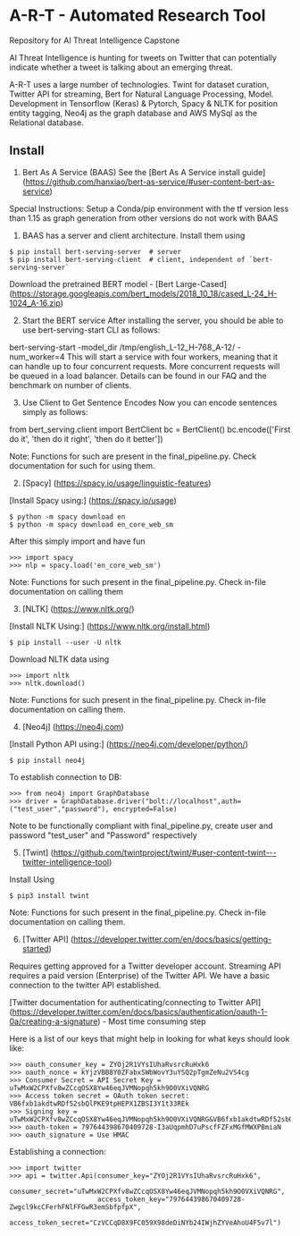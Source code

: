 # A-R-T - Automated Research Tool
Repository for AI Threat Intelligence Capstone

AI Threat Intelligence is hunting for tweets on Twitter that can potentially indicate whether a tweet is talking about an emerging threat.

A-R-T uses a large number of technologies. Twint for dataset curation, Twitter API for streaming, Bert for Natural Language Processing, Model. Development in Tensorflow (Keras) & Pytorch, Spacy & NLTK for position entity tagging, Neo4j as the graph database and AWS MySql as the Relational database. 

## Install

1) Bert As A Service (BAAS)
  See the [Bert As A Service install guide] (https://github.com/hanxiao/bert-as-service/#user-content-bert-as-service)

  Special Instructions: Setup a Conda/pip environment with the tf version less than 1.15 as graph generation from other versions do not work with BAAS

  1. BAAS has a server and client architecture. Install them using 

  ```
  $ pip install bert-serving-server  # server
  $ pip install bert-serving-client  # client, independent of `bert-serving-server`
  ```

  Download the pretrained BERT model - [Bert Large-Cased] (https://storage.googleapis.com/bert_models/2018_10_18/cased_L-24_H-1024_A-16.zip)

  2. Start the BERT service
  After installing the server, you should be able to use bert-serving-start CLI as follows:

  bert-serving-start -model_dir /tmp/english_L-12_H-768_A-12/ -num_worker=4 
  This will start a service with four workers, meaning that it can handle up to four concurrent requests. More concurrent requests will be queued in a load balancer. Details can be found in our FAQ and the benchmark on number of clients.

  3. Use Client to Get Sentence Encodes
  Now you can encode sentences simply as follows:

  from bert_serving.client import BertClient
  bc = BertClient()
  bc.encode(['First do it', 'then do it right', 'then do it better'])

  Note: Functions for such are present in the final_pipeline.py. Check documentation for such for using them.

2. [Spacy] (https://spacy.io/usage/linguistic-features)

  [Install Spacy using:] (https://spacy.io/usage)

  ```
  $ python -m spacy download en
  $ python -m spacy download en_core_web_sm
  ```

  After this simply import and have fun

  ```
  >>> import spacy
  >>> nlp = spacy.load('en_core_web_sm')
  ```
  Note: Functions for such present in the final_pipeline.py. Check in-file documentation on calling them
  
3. [NLTK] (https://www.nltk.org/)

  [Install NLTK Using:] (https://www.nltk.org/install.html)

  ```
  $ pip install --user -U nltk
  ```

  Download NLTK data using

  ```
  >>> import nltk
  >>> nltk.download()
  ```

  Note: Functions for such present in the final_pipeline.py. Check in-file documentation on calling them.

4. [Neo4j] (https://neo4j.com)

  [Install Python API using:] (https://neo4j.com/developer/python/)

  ```
  $ pip install neo4j
  ```

  To establish connection to DB:

  ```
  >>> from neo4j import GraphDatabase
  >>> driver = GraphDatabase.driver("bolt://localhost",auth=("test_user","password"), encrypted=False)
  ```

  Note to be functionally compliant with final_pipeline.py, create user and password "test_user" and "Password" respectively

5. [Twint] (https://github.com/twintproject/twint/#user-content-twint---twitter-intelligence-tool)

  Install Using

  ```
  $ pip3 install twint
  ```

  Note: Functions for such present in the final_pipeline.py. Check in-file documentation on calling them.

6. [Twitter API] (https://developer.twitter.com/en/docs/basics/getting-started)

Requires getting approved for a Twitter developer account. Streaming API requires a paid version (Enterprise) of the Twitter API. We have a basic connection to the twitter API established.

[Twitter documentation for authenticating/connecting to Twitter API] (https://developer.twitter.com/en/docs/basics/authentication/oauth-1-0a/creating-a-signature) - Most time consuming step

Here is a list of our keys that might help in looking for what keys should look like:

```
>>> oauth_consumer_key = ZYOj2R1VYsIUhaRvsrcRuHxk6
>>> oauth_nonce = kYjzVBB8Y0ZFabxSWbWovY3uYSQ2pTgmZeNu2VS4cg
>>> Consumer Secret = API Secret Key = uTwMxW2CPXfv8wZCcqOSX8Yw46eqJVMNopqh5kh9O0VXiVQNRG
>>> Access token secret = OAuth token secret: VB6fxb1akdtwRDf52sbQlPKE9tpHEPX1ZBSI3Y1t33REk
>>> Signing key = uTwMxW2CPXfv8wZCcqOSX8Yw46eqJVMNopqh5kh9O0VXiVQNRG&VB6fxb1akdtwRDf52sbQlPKE9tpHEPX1ZBSI3Y1t33REk
>>> oauth-token = 797644398670409728-I3aUqpmhD7uPscfFZFxMGfMWXPBmiaN
>>> oauth_signature = Use HMAC
```

Establishing a connection:

```
>>> import twitter
>>> api = twitter.Api(consumer_key="ZYOj2R1VYsIUhaRvsrcRuHxk6",
                      consumer_secret="uTwMxW2CPXfv8wZCcqOSX8Yw46eqJVMNopqh5kh9O0VXiVQNRG",
                      access_token_key="797644398670409728-Zwgcl9kcCFerhFNlFFGwR3emSbfpfpX",
                      access_token_secret="CzVCCqD8X9FC059X98deDiNYb24IWjhZYVeAhoU4F5v7l")
```
